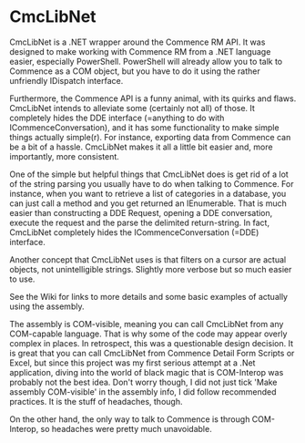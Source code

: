 # CmcLibNet
CmcLibNet is a .NET wrapper around the Commence RM API. It was designed to make working with Commence RM from a .NET language easier, especially PowerShell. PowerShell will already allow you to talk to Commence as a COM object, but you have to do it using the rather unfriendly IDispatch interface.

Furthermore, the Commence API is a funny animal, with its quirks and flaws. CmcLibNet intends to alleviate some (certainly not all) of those. It completely hides the DDE interface (=anything to do with ICommenceConversation), and it has some functionality to make simple things actually simple(r). For instance, exporting data from Commence can be a bit of a hassle. CmcLibNet makes it all a little bit easier and, more importantly, more consistent.

One of the simple but helpful things that CmcLibNet does is get rid of a lot of the string parsing you usually have to do when talking to Commence. For instance, when you want to retrieve a list of categories in a database, you can just call a method and you get returned an IEnumerable. That is much easier than constructing a DDE Request, opening a DDE conversation, execute the request and the parse the delimited return-string. In fact, CmcLibNet completely hides the ICommenceConversation (=DDE) interface.

Another concept that CmcLibNet uses is that filters on a cursor are actual objects, not unintelligible strings. Slightly more verbose but so much easier to use.

See the Wiki for links to more details and some basic examples of actually using the assembly.

The assembly is COM-visible, meaning you can call CmcLibNet from any COM-capable language. That is why some of the code may appear overly complex in places. In retrospect, this was a questionable design decision. It is great that you can call CmcLibNet from Commence Detail Form Scripts or Excel, but since this project was my first serious attempt at a .Net application, diving into the world of black magic that is COM-Interop was probably not the best idea. Don't worry though, I did not just tick 'Make assembly COM-visible' in the assembly info, I did follow recommended practices. It is the stuff of headaches, though.

On the other hand, the only way to talk to Commence is through COM-Interop, so headaches were pretty much unavoidable.